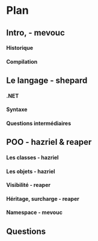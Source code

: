 # Plan

## Intro, - mevouc
#### Historique
#### Compilation
## Le langage - shepard
#### .NET
#### Syntaxe
#### Questions intermédiaires

## POO - hazriel & reaper

#### Les classes - hazriel

#### Les objets - hazriel

#### Visibilité - reaper

#### Héritage, surcharge - reaper

#### Namespace - mevouc

## Questions
